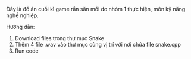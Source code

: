 Đây là đồ án cuối kì game rắn săn mồi do nhóm 1 thực hiện, môn kỹ năng nghề nghiệp.

Hướng dẫn:
1. Download files trong thư mục Snake
2. Thêm 4 file .wav vào thư mục cùng vị trí với nơi chứa file snake.cpp
3. Run code
